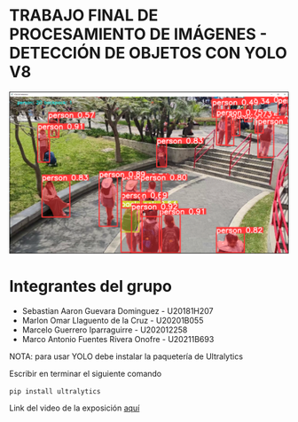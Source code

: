 # TRABAJO FINAL DE PROCESAMIENTO DE IMÁGENES - DETECCIÓN DE OBJETOS CON YOLO V8

![](https://github.com/BalkKobe/TF_Procesamiento/blob/main/Captura%20de%20pantalla%202023-11-21%20014932.png?raw=true)

# Integrantes del grupo
+ Sebastian Aaron Guevara Dominguez - U20181H207
+ Marlon Omar Llaguento de la Cruz - U20201B055
+ Marcelo Guerrero Iparraguirre - U202012258
+ Marco Antonio Fuentes Rivera Onofre - U20211B693

NOTA: para usar YOLO debe instalar la paquetería de Ultralytics

Escribir en terminar el siguiente comando

`pip install ultralytics`

Link del video de la exposición [aquí](https://drive.google.com/file/d/1dHsfVyBhNoZtLFo_2F3XO8Bh_DtZ3ZAK/view?usp=sharing)